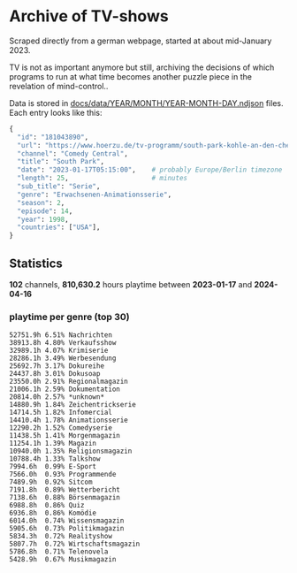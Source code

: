 # Archive of TV-shows

Scraped directly from a german webpage, started at about mid-January 2023.

TV is not as important anymore but still, archiving the decisions of which programs to run at what time
becomes another puzzle piece in the revelation of mind-control.. 

Data is stored in [docs/data/YEAR/MONTH/YEAR-MONTH-DAY.ndjson](docs/data/) files. 
Each entry looks like this:

```python
{
  "id": "181043890", 
  "url": "https://www.hoerzu.de/tv-programm/south-park-kohle-an-den-chefkoch/bid_181043890/", 
  "channel": "Comedy Central", 
  "title": "South Park", 
  "date": "2023-01-17T05:15:00",    # probably Europe/Berlin timezone 
  "length": 25,                     # minutes 
  "sub_title": "Serie", 
  "genre": "Erwachsenen-Animationsserie", 
  "season": 2, 
  "episode": 14, 
  "year": 1998, 
  "countries": ["USA"],
}
```

## Statistics

**102** channels, **810,630.2** hours playtime between **2023-01-17** and **2024-04-16**


### playtime per genre (top 30)

    52751.9h 6.51% Nachrichten
    38913.8h 4.80% Verkaufsshow
    32989.1h 4.07% Krimiserie
    28286.1h 3.49% Werbesendung
    25692.7h 3.17% Dokureihe
    24437.8h 3.01% Dokusoap
    23550.0h 2.91% Regionalmagazin
    21006.1h 2.59% Dokumentation
    20814.0h 2.57% *unknown*
    14880.9h 1.84% Zeichentrickserie
    14714.5h 1.82% Infomercial
    14410.4h 1.78% Animationsserie
    12290.2h 1.52% Comedyserie
    11438.5h 1.41% Morgenmagazin
    11254.1h 1.39% Magazin
    10940.0h 1.35% Religionsmagazin
    10788.4h 1.33% Talkshow
    7994.6h  0.99% E-Sport
    7566.0h  0.93% Programmende
    7489.9h  0.92% Sitcom
    7191.8h  0.89% Wetterbericht
    7138.6h  0.88% Börsenmagazin
    6988.8h  0.86% Quiz
    6936.8h  0.86% Komödie
    6014.0h  0.74% Wissensmagazin
    5905.6h  0.73% Politikmagazin
    5834.3h  0.72% Realityshow
    5807.7h  0.72% Wirtschaftsmagazin
    5786.8h  0.71% Telenovela
    5428.9h  0.67% Musikmagazin
